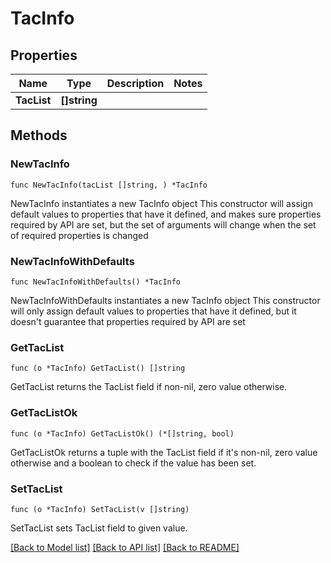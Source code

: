 # TacInfo

## Properties

Name | Type | Description | Notes
------------ | ------------- | ------------- | -------------
**TacList** | **[]string** |  | 

## Methods

### NewTacInfo

`func NewTacInfo(tacList []string, ) *TacInfo`

NewTacInfo instantiates a new TacInfo object
This constructor will assign default values to properties that have it defined,
and makes sure properties required by API are set, but the set of arguments
will change when the set of required properties is changed

### NewTacInfoWithDefaults

`func NewTacInfoWithDefaults() *TacInfo`

NewTacInfoWithDefaults instantiates a new TacInfo object
This constructor will only assign default values to properties that have it defined,
but it doesn't guarantee that properties required by API are set

### GetTacList

`func (o *TacInfo) GetTacList() []string`

GetTacList returns the TacList field if non-nil, zero value otherwise.

### GetTacListOk

`func (o *TacInfo) GetTacListOk() (*[]string, bool)`

GetTacListOk returns a tuple with the TacList field if it's non-nil, zero value otherwise
and a boolean to check if the value has been set.

### SetTacList

`func (o *TacInfo) SetTacList(v []string)`

SetTacList sets TacList field to given value.



[[Back to Model list]](../README.md#documentation-for-models) [[Back to API list]](../README.md#documentation-for-api-endpoints) [[Back to README]](../README.md)


